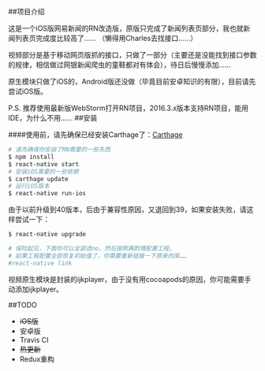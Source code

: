 ##项目介绍

这是一个iOS版网易新闻的RN改造版，原版只完成了新闻列表页部分，我也就新闻列表页完成度比较高了……
（懒得用Charles去找接口……）

视频部分是基于移动网页版抓的接口，只做了一部分（主要还是没能找到接口参数的规律，相信做过网银新闻爬虫的童鞋都对有体会），待日后慢慢添加……

原生模块只做了iOS的，Android版还没做（毕竟目前安卓知识的有限），目前请先尝试iOS版。

P.S. 推荐使用最新版WebStorm打开RN项目，2016.3.x版本支持RN项目，能用IDE，为什么不用……
##安装

####使用前，请先确保已经安装Carthage了：[Carthage](https://github.com/Carthage/Carthage)

```bash
# 请先确保你安装了RN需要的一些东西
$ npm install
$ react-native start
# 安装iOS需要的一些依赖
$ carthage update
# 运行iOS版本
$ react-native run-ios
```

由于以前升级到40版本，后由于兼容性原因，又退回到39，如果安装失败，请这样尝试一下：
```bash
$ react-native upgrade

# 保险起见，下面你可以全部选no，然后按照再酌情配置工程。
# 如果工程配置全部恢复初始值了，你需要重新链接一下原来的库……
#react-native link

```
视频原生模块是封装的ijkplayer，由于没有用cocoapods的原因，你可能需要手动添加ijkplayer。

##TODO
* ~~iOS版~~
* 安卓版
* Travis CI
* ~~热更新~~
* Redux重构

